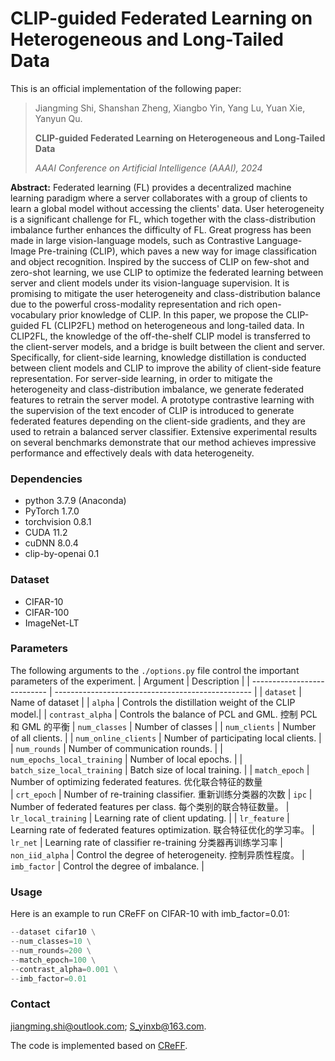 # **CLIP-guided Federated Learning on Heterogeneous and Long-Tailed Data**

This is an official implementation of the following paper:

> Jiangming Shi, Shanshan Zheng, Xiangbo Yin, Yang Lu, Yuan Xie, Yanyun Qu.
>
> **CLIP-guided Federated Learning on Heterogeneous and Long-Tailed Data**
>
> *AAAI Conference on Artificial Intelligence (AAAI), 2024* 


**Abstract:** Federated learning (FL) provides a decentralized machine learning paradigm where a server collaborates with a group of clients to learn a global model without accessing the clients' data. User heterogeneity is a significant challenge for FL, which together with the class-distribution imbalance further enhances the difficulty of FL. Great progress has been made in large vision-language models, such as Contrastive Language-Image Pre-training (CLIP), which paves a new way for image classification and object recognition. Inspired by the success of CLIP on few-shot and zero-shot learning, we use CLIP to optimize the federated learning between server and client models under its vision-language supervision. It is promising to mitigate the user heterogeneity and class-distribution balance due to the powerful cross-modality representation and rich open-vocabulary prior knowledge of CLIP. In this paper, we propose the CLIP-guided FL (CLIP2FL) method on heterogeneous and long-tailed data. In CLIP2FL, the knowledge of the off-the-shelf CLIP model is transferred to the client-server models, and a bridge is built between the client and server. Specifically, for client-side learning, knowledge distillation is conducted between client models and CLIP to improve the ability of client-side feature representation. For server-side learning, in order to mitigate the heterogeneity and class-distribution imbalance, we generate federated features to retrain the server model. A prototype contrastive learning with the supervision of the text encoder of CLIP is introduced to generate federated features depending on the client-side gradients, and they are used to retrain a balanced server classifier. Extensive experimental results on several benchmarks demonstrate that our method achieves impressive performance and effectively deals with data heterogeneity.



### Dependencies

- python 3.7.9 (Anaconda)
- PyTorch 1.7.0
- torchvision 0.8.1
- CUDA 11.2
- cuDNN 8.0.4
- clip-by-openai 0.1



### Dataset

- CIFAR-10
- CIFAR-100
- ImageNet-LT



### Parameters

The following arguments to the `./options.py` file control the important parameters of the experiment.
| Argument                    | Description                                        |
| --------------------------- | -------------------------------------------------  |
| `dataset`                   | Name of dataset                                    |
| `alpha`                     | Controls the distillation weight of the CLIP model.|
| `contrast_alpha`            | Controls the balance of PCL and GML.  控制 PCL 和 GML 的平衡
| `num_classes`               | Number of classes                                  |
| `num_clients`               | Number of all clients.                             |
| `num_online_clients`        | Number of participating local clients.             |
| `num_rounds`                | Number of communication rounds.                    |
| `num_epochs_local_training` | Number of local epochs.                            |
| `batch_size_local_training` | Batch size of local training.                      |
| `match_epoch`               | Number of optimizing federated features.  优化联合特征的数量         
| `crt_epoch`                 | Number of re-training classifier.         重新训练分类器的次数
| `ipc`                       | Number of federated features per class.   每个类别的联合特征数量。
| `lr_local_training`         | Learning rate of client updating.                  |
| `lr_feature`                | Learning rate of federated features optimization.  联合特征优化的学习率。 
| `lr_net`                    | Learning rate of classifier re-training   分类器再训练学习率
| `non_iid_alpha`             | Control the degree of heterogeneity.      控制异质性程度。
| `imb_factor`                | Control the degree of imbalance.                   |



### Usage

Here is an example to run CReFF on CIFAR-10 with imb_factor=0.01:

```python main.py 
--dataset cifar10 \
--num_classes=10 \
--num_rounds=200 \
--match_epoch=100 \
--contrast_alpha=0.001 \
--imb_factor=0.01

```

### Contact
jiangming.shi@outlook.com; S_yinxb@163.com.

The code is implemented based on [CReFF](https://github.com/shangxinyi/CReFF-FL).



